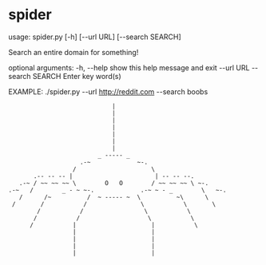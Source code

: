 # spider

usage: spider.py [-h] [--url URL] [--search SEARCH]

Search an entire domain for something!

optional arguments:
  -h, --help       show this help message and exit
  --url URL
  --search SEARCH  Enter key word(s)

EXAMPLE: ./spider.py --url http://reddit.com --search boobs

                                 |
                                 |
                                 |
                                 |
                                 |
                                 |
                                 |
                             _ ----- _
                        .-~             ~-.        
                      /                     \
           .-- -- -- |                       | -- -- --.
       .-~ / ~~ ~~ ~~ \        O   O        / ~~ ~~ ~~ \ ~-.
    .-~   /        _ - ~ ~-.             .-~ ~ - _        \   ~-.
       /      /~          /  ~ ----- ~  \          ~\      \
     /       /           /               \           \       \
            /           /                 \           \
           /           /                   \           \
          /           |                     |           \
                      |                     |
                      |                     |
                      |                     |
                      |                     |
